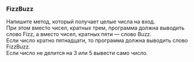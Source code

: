 ### FizzBuzz

Напишите метод, который получает целые числа на вход.   
При этом вместо чисел, кратных трем, программа должна выводить слово Fizz, а вместо чисел, кратных пяти — слово Buzz.   
Если число кратно пятнадцати, то программа должна выводить слово FizzBuzz.  
Если число не делится на 3 или 5 вывести само число.   
